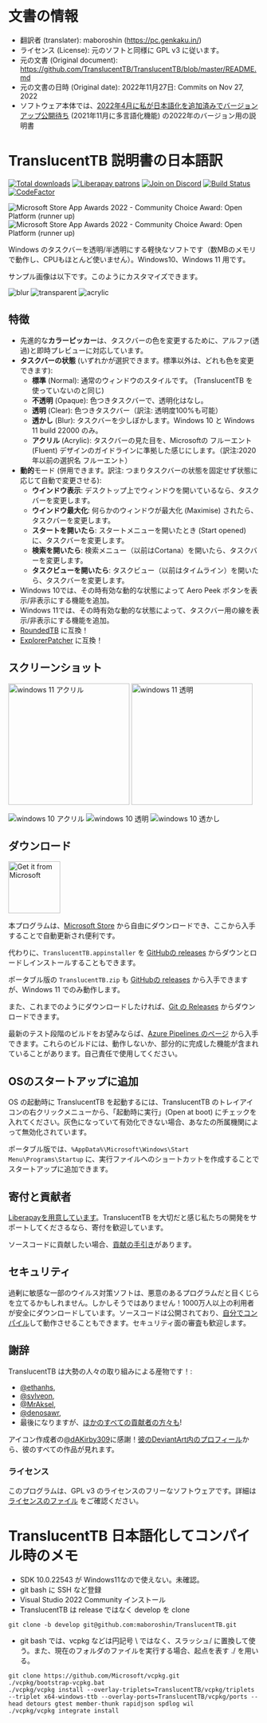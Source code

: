 # 文書の情報
- 翻訳者 (translater): maboroshin (https://pc.genkaku.in/)
- ライセンス (License): 元のソフトと同様に GPL v3 に従います。
- 元の文書 (Original document): https://github.com/TranslucentTB/TranslucentTB/blob/master/README.md
- 元の文書の日時 (Original date): 2022年11月27日: Commits on  Nov 27, 2022
- ソフトウェア本体では、[2022年4月に私が日本語化を追加済みでバージョンアップ公開待ち](https://github.com/TranslucentTB/TranslucentTB/pull/592) (2021年11月に多言語化機能) の2022年のバージョン用の説明書

# TranslucentTB 説明書の日本語訳

[![Total downloads](https://img.shields.io/github/downloads/TranslucentTB/TranslucentTB/total.svg)](https://github.com/TranslucentTB/TranslucentTB/releases)<!--Deleted in original-->
[![Liberapay patrons](https://img.shields.io/liberapay/patrons/TranslucentTB.svg)](https://liberapay.com/TranslucentTB/)
[![Join on Discord](https://discordapp.com/api/guilds/304387206552879116/widget.png?style=shield)][Discord]
[![Build Status](https://dev.azure.com/sylve0n/TranslucentTB/_apis/build/status/TranslucentTB.TranslucentTB?branchName=develop)](https://dev.azure.com/sylve0n/TranslucentTB/_build/latest?definitionId=4&branchName=develop)
[![CodeFactor](https://www.codefactor.io/repository/github/translucenttb/translucenttb/badge/develop)](https://www.codefactor.io/repository/github/translucenttb/translucenttb/overview/develop)

![Microsoft Store App Awards 2022 - Community Choice Award: Open Platform (runner up)](https://user-images.githubusercontent.com/6440374/180880766-4380b2cf-4d9e-4d07-8986-a9b34cb6244a.png#gh-dark-mode-only)![Microsoft Store App Awards 2022 - Community Choice Award: Open Platform (runner up)](https://user-images.githubusercontent.com/6440374/180880839-355c472c-0b7a-4aae-88e5-0234001cb281.png#gh-light-mode-only)

Windows のタスクバーを透明/半透明にする軽快なソフトです（数MBのメモリで動作し、CPUもほとんど使いません）。Windows10、Windows 11 用です。

サンプル画像は以下です。このようにカスタマイズできます。

![blur](https://i.imgur.com/r4ZJjnL.png) ![transparent](https://i.imgur.com/eLGTtwp.png) ![acrylic](https://i.imgur.com/M15IPJW.png)

## 特徴

- 先進的な**カラーピッカー**は、タスクバーの色を変更するために、アルファ(透過)と即時プレビューに対応しています。
- **タスクバーの状態** (いずれかが選択できます。標準以外は、どれも色を変更できます):
  - **標準** (Normal): 通常のウィンドウのスタイルです。 (TranslucentTB を使っていないのと同じ)
  - **不透明** (Opaque): 色つきタスクバーで、透明化はなし。
  - **透明** (Clear): 色つきタスクバー（訳注: 透明度100%も可能）
  - **透かし** (Blur): タスクバーを少しぼかします。Windows 10 と Windows 11 build 22000 のみ。
  - **アクリル** (Acrylic): タスクバーの見た目を、Microsoftの フルーエント (Fluent) デザインのガイドラインに準拠した感じにします。（訳注:2020年以前の選択名 フルーエント）
- **動的**モード (併用できます。訳注: つまりタスクバーの状態を固定せず状態に応じて自動で変更させる):
  - **ウインドウ表示**: デスクトップ上でウィンドウを開いているなら、タスクバーを変更します。
  - **ウインドウ最大化**: 何らかのウィンドウが最大化 (Maximise) されたら、タスクバーを変更します。
  - **スタートを開いたら**: スタートメニューを開いたとき (Start opened) に、タスクバーを変更します。
  - **検索を開いたら**: 検索メニュー（以前はCortana）を開いたら、タスクバーを変更します。
  - **タスクビューを開いたら**: タスクビュー（以前はタイムライン）を開いたら、タスクバーを変更します。
- Windows 10では、その時有効な動的な状態によって Aero Peek ボタンを表示/非表示にする機能を追加。
- Windows 11では、その時有効な動的な状態によって、タスクバー用の線を表示/非表示にする機能を追加。
- [RoundedTB](https://github.com/torchgm/RoundedTB) に互換！
- [ExplorerPatcher](https://github.com/valinet/ExplorerPatcher) に互換！

## スクリーンショット

<img src="https://i.imgur.com/QbG7KQA.png" alt="windows 11 アクリル" width="243"> <img src="https://i.imgur.com/zabZ52s.png" alt="windows 11 透明" width="243">

![windows 10 アクリル](https://i.imgur.com/M15IPJW.png) ![windows 10 透明](https://i.imgur.com/eLGTtwp.png) ![windows 10 透かし](https://i.imgur.com/r4ZJjnL.png)

## ダウンロード
[<img src="https://get.microsoft.com/images/en-us%20dark.svg" alt="Get it from Microsoft" height="104">](https://apps.microsoft.com/store/detail/9PF4KZ2VN4W9)

本プログラムは、[Microsoft Store](https://www.microsoft.com/store/apps/9PF4KZ2VN4W9) から自由にダウンロードでき、ここから入手することで自動更新され便利です。

代わりに、`TranslucentTB.appinstaller` を [GitHubの releases](https://github.com/TranslucentTB/TranslucentTB/releases) からダウンとロードしインストールすることもできます。

ポータブル版の `TranslucentTB.zip` も [GitHubの releases](https://github.com/TranslucentTB/TranslucentTB/releases) から入手できますが、Windows 11 でのみ動作します。

また、これまでのようにダウンロードしたければ、[Git の Releases](https://github.com/TranslucentTB/TranslucentTB/releases) からダウンロードできます。

最新のテスト段階のビルドをお望みならば、[Azure Pipelines のページ](https://dev.azure.com/sylve0n/TranslucentTB/_build?definitionId=4) から入手できます。これらのビルドには、動作しないか、部分的に完成した機能が含まれていることがあります。自己責任で使用してください。

## OSのスタートアップに追加

OS の起動時に TranslucentTB を起動するには、TranslucentTB のトレイアイコンの右クリックメニューから、「起動時に実行」(Open at boot) にチェックを入れてください。灰色になっていて有効化できない場合、あなたの所属機関によって無効化されています。

ポータブル版では、`%AppData%\Microsoft\Windows\Start Menu\Programs\Startup` に、実行ファイルへのショートカットを作成することでスタートアップに追加できます。

## 寄付と貢献者

[Liberapayを用意しています](https://liberapay.com/TranslucentTB/)。TranslucentTB を大切だと感じ私たちの開発をサポートしてくださるなら、寄付を歓迎しています。

ソースコードに貢献したい場合、[貢献の手引き](CONTRIBUTING.md)があります。

## セキュリティ

過剰に敏感な一部のウイルス対策ソフトは、悪意のあるプログラムだと目くじらを立てるかもしれません。しかしそうではありません！1000万人以上の利用者が安全にダウンロードしています。ソースコードは公開されており、[自分でコンパイル](https://github.com/TranslucentTB/TranslucentTB/blob/release/CONTRIBUTING.md#building-from-source)して動作させることもできます。セキュリティ面の審査も歓迎します。

## 謝辞

TranslucentTB は大勢の人々の取り組みによる産物です！:

- [@ethanhs](https://github.com/ethanhs),
- [@sylveon](https://github.com/sylveon),
- [@MrAksel](https://github.com/MrAksel),
- [@denosawr](https://github.com/denosawr),
- 最後になりますが、[ほかのすべての貢献者の方々も](https://github.com/TranslucentTB/TranslucentTB/graphs/contributors)!

アイコン作成者の[@dAKirby309](https://github.com/dAKirby309)に感謝！[彼のDeviantArt内のプロフィール](https://www.deviantart.com/dakirby309)から、彼のすべての作品が見れます。

### ライセンス

このプログラムは、GPL v3 のライセンスのフリーなソフトウェアです。詳細は [ライセンスのファイル](https://github.com/TranslucentTB/TranslucentTB/blob/release/LICENSE.md) をご確認ください。

[Discord]: https://discord.gg/TranslucentTB

# TranslucentTB 日本語化してコンパイル時のメモ
- SDK 10.0.22543 が Windows11なので使えない。未確認。
- git bash に SSH など登録
- Visual Studio 2022 Community インストール
- TranslucentTB は release ではなく develop を clone
~~~
git clone -b develop git@github.com:maboroshin/TranslucentTB.git
~~~

- git bash では、vcpkg などは円記号 \\ ではなく、スラッシュ/ に置換して使う。また、現在のフォルダのファイルを実行する場合、起点を表す ./ を用いる。
~~~
git clone https://github.com/Microsoft/vcpkg.git
./vcpkg/bootstrap-vcpkg.bat
./vcpkg/vcpkg install --overlay-triplets=TranslucentTB/vcpkg/triplets --triplet x64-windows-ttb --overlay-ports=TranslucentTB/vcpkg/ports --head detours gtest member-thunk rapidjson spdlog wil
./vcpkg/vcpkg integrate install
~~~
